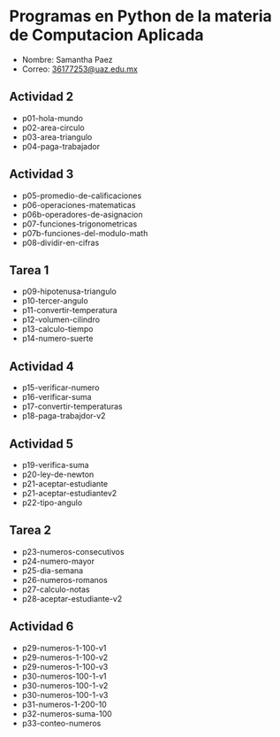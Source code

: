 # Programas en Python de la materia de Computacion Aplicada

- Nombre: Samantha Paez
- Correo: 36177253@uaz.edu.mx

## Actividad 2
- p01-hola-mundo
- p02-area-circulo
- p03-area-triangulo
- p04-paga-trabajador

## Actividad 3
- p05-promedio-de-calificaciones
- p06-operaciones-matematicas
- p06b-operadores-de-asignacion
- p07-funciones-trigonometricas
- p07b-funciones-del-modulo-math
- p08-dividir-en-cifras

## Tarea 1
- p09-hipotenusa-triangulo
- p10-tercer-angulo
- p11-convertir-temperatura
- p12-volumen-cilindro
- p13-calculo-tiempo
- p14-numero-suerte

## Actividad 4
- p15-verificar-numero
- p16-verificar-suma
- p17-convertir-temperaturas
- p18-paga-trabajdor-v2

## Actividad 5
- p19-verifica-suma
- p20-ley-de-newton
- p21-aceptar-estudiante
- p21-aceptar-estudiantev2
- p22-tipo-angulo

## Tarea 2
- p23-numeros-consecutivos
- p24-numero-mayor
- p25-dia-semana
- p26-numeros-romanos
- p27-calculo-notas
- p28-aceptar-estudiante-v2

## Actividad 6
- p29-numeros-1-100-v1
- p29-numeros-1-100-v2
- p29-numeros-1-100-v3
- p30-numeros-100-1-v1
- p30-numeros-100-1-v2
- p30-numeros-100-1-v3
- p31-numeros-1-200-10  
- p32-numeros-suma-100   
- p33-conteo-numeros